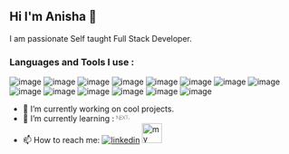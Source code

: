 ## Hi I'm Anisha 👋

I am passionate Self taught Full Stack Developer. 

### Languages and Tools I use  :
![image](https://img.shields.io/badge/JavaScript-F7DF1E?style=for-the-badge&logo=javascript&logoColor=black) ![image](	https://img.shields.io/badge/React-20232A?style=for-the-badge&logo=react&logoColor=61DAFB)  ![image](https://img.shields.io/badge/HTML5-E34F26?style=for-the-badge&logo=html5&logoColor=white)  ![image](https://img.shields.io/badge/CSS3-1572B6?style=for-the-badge&logo=css3&logoColor=white)   ![image](https://img.shields.io/badge/Express.js-404D59?style=for-the-badge)   ![image](https://img.shields.io/badge/Bootstrap-563D7C?style=for-the-badge&logo=bootstrap&logoColor=white)  ![image](https://img.shields.io/badge/Material--UI-0081CB?style=for-the-badge&logo=material-ui&logoColor=white)  ![image](https://img.shields.io/badge/jQuery-0769AD?style=for-the-badge&logo=jquery&logoColor=white)  ![image](https://img.shields.io/badge/MySQL-00000F?style=for-the-badge&logo=mysql&logoColor=white) 
![image](https://img.shields.io/badge/React_Router-CA4245?style=for-the-badge&logo=react-router&logoColor=white)    ![image](https://img.shields.io/badge/Node.js-43853D?style=for-the-badge&logo=node.js&logoColor=white) ![image](https://camo.githubusercontent.com/561f3d4fd727fcca82984c91a65eca069ff34a435072158f6947c4ca52370eae/68747470733a2f2f696d672e736869656c64732e696f2f62616467652f2d4769742d4630353033323f7374796c653d666c61742d737175617265266c6f676f3d676974266c6f676f436f6c6f723d7768697465) ![image](https://camo.githubusercontent.com/1e50ab849e8c196ea962ac3b966a15924234879eeb85f9dd0e0431e43a145b43/68747470733a2f2f696d672e736869656c64732e696f2f62616467652f2d4e504d2d4342333833373f7374796c653d666c61742d737175617265266c6f676f3d6e706d266c6f676f436f6c6f723d7768697465) ![image](https://camo.githubusercontent.com/d60afb008bc0bcde7ea8720637928cb02c0f9a6d795dad7382f688a17e7515de/68747470733a2f2f696d672e736869656c64732e696f2f62616467652f2d547970655363726970742d3030374143433f7374796c653d666c61742d737175617265266c6f676f3d74797065736372697074266c6f676f436f6c6f723d7768697465)
- 🔭 I’m currently working on cool projects.
- 🌱 I’m currently learning :   <svg xmlns="http://www.w3.org/2000/svg" xmlns:xlink="http://www.w3.org/1999/xlink" aria-hidden="true" focusable="false" width="1.66em" height="1em" style="-ms-transform: rotate(360deg); -webkit-transform: rotate(360deg); transform: rotate(360deg);" preserveAspectRatio="xMidYMid meet" viewBox="0 0 512 309"><path d="M120.81 80.561h96.568v7.676h-87.716v57.767h82.486v7.675h-82.486v63.423h88.722v7.675H120.81V80.561zm105.22 0h10.26l45.467 63.423L328.23 80.56L391.441 0l-103.85 150.65l53.515 74.127h-10.663l-48.686-67.462l-48.888 67.462h-10.461l53.917-74.128l-50.296-70.088zm118.898 7.676V80.56h110.048v7.676h-50.699v136.54h-8.852V88.237h-50.497zM0 80.56h11.065l152.58 228.323l-63.053-84.107L9.254 91.468l-.402 133.31H0V80.56zm454.084 134.224c-1.809 0-3.165-1.4-3.165-3.212c0-1.81 1.356-3.212 3.165-3.212c1.83 0 3.165 1.401 3.165 3.212c0 1.811-1.335 3.212-3.165 3.212zm8.698-8.45h4.737c.064 2.565 1.937 4.29 4.693 4.29c3.079 0 4.823-1.854 4.823-5.325v-21.99h4.823v22.011c0 6.252-3.617 9.853-9.603 9.853c-5.62 0-9.473-3.493-9.473-8.84zm25.384-.28h4.78c.409 2.953 3.294 4.828 7.45 4.828c3.875 0 6.717-2.005 6.717-4.764c0-2.371-1.809-3.794-5.921-4.764l-4.005-.97c-5.62-1.316-8.181-4.032-8.181-8.602c0-5.54 4.521-9.227 11.303-9.227c6.308 0 10.916 3.686 11.196 8.925h-4.694c-.452-2.867-2.95-4.657-6.567-4.657c-3.81 0-6.35 1.833-6.35 4.635c0 2.22 1.635 3.493 5.683 4.441l3.423.841c6.373 1.488 9 4.075 9 8.753c0 5.95-4.607 9.68-11.97 9.68c-6.89 0-11.52-3.558-11.864-9.12z" fill="#000"/></svg>
- 📫 How to reach me: <a href="https://www.linkedin.com/in/anisha-potteti-48b77872/"><img src="https://img.shields.io/badge/LinkedIn-0077B5?style=for-the-badge&logo=linkedin&logoColor=white" 
 alt="linkedin" /></a> <a href="https://anisha-potteti.netlify.app/"><img src="https://www.flaticon.com/svg/static/icons/svg/331/331190.svg" 
width="35" height="35" alt="my website" /></a>

<!-- Icons 
[1.1]: https://img.shields.io/badge/LinkedIn-0077B5?style=for-the-badge&logo=linkedin&logoColor=white 
<img src="https://api.iconify.design/logos:nextjs.svg"/>
-->


<!-- Links to your social media accounts 
[1]: https://www.linkedin.com/in/anisha-potteti-48b77872/ -->
<!--
**anisha0612/anisha0612** is a ✨ _special_ ✨ repository because its `README.md` (this file) appears on your GitHub profile.
 ![image]() 
-->





